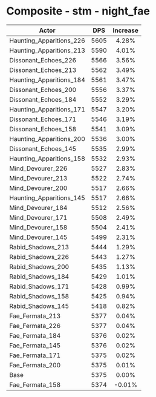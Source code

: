 # Composite - stm - night_fae
| Actor | DPS | Increase |
|---|:---:|:---:|
|Haunting_Apparitions_226|5605|4.28%|
|Haunting_Apparitions_213|5590|4.01%|
|Dissonant_Echoes_226|5566|3.56%|
|Dissonant_Echoes_213|5562|3.49%|
|Haunting_Apparitions_184|5561|3.47%|
|Dissonant_Echoes_200|5556|3.37%|
|Dissonant_Echoes_184|5552|3.29%|
|Haunting_Apparitions_171|5547|3.20%|
|Dissonant_Echoes_171|5546|3.19%|
|Dissonant_Echoes_158|5541|3.09%|
|Haunting_Apparitions_200|5536|3.00%|
|Dissonant_Echoes_145|5535|2.99%|
|Haunting_Apparitions_158|5532|2.93%|
|Mind_Devourer_226|5527|2.83%|
|Mind_Devourer_213|5522|2.74%|
|Mind_Devourer_200|5517|2.66%|
|Haunting_Apparitions_145|5517|2.66%|
|Mind_Devourer_184|5512|2.56%|
|Mind_Devourer_171|5508|2.49%|
|Mind_Devourer_158|5504|2.41%|
|Mind_Devourer_145|5499|2.31%|
|Rabid_Shadows_213|5444|1.29%|
|Rabid_Shadows_226|5443|1.27%|
|Rabid_Shadows_200|5435|1.13%|
|Rabid_Shadows_184|5429|1.01%|
|Rabid_Shadows_171|5428|0.99%|
|Rabid_Shadows_158|5425|0.94%|
|Rabid_Shadows_145|5418|0.82%|
|Fae_Fermata_213|5377|0.04%|
|Fae_Fermata_226|5377|0.04%|
|Fae_Fermata_184|5376|0.02%|
|Fae_Fermata_145|5376|0.02%|
|Fae_Fermata_171|5375|0.02%|
|Fae_Fermata_200|5375|0.01%|
|Base|5375|0.00%|
|Fae_Fermata_158|5374|-0.01%|
